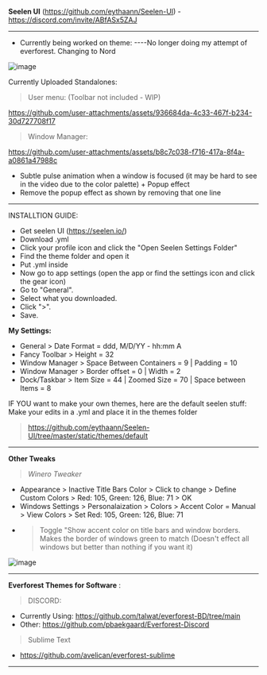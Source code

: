**Seelen UI** (https://github.com/eythaann/Seelen-UI) - https://discord.com/invite/ABfASx5ZAJ

-----------------------------------------------------------

- Currently being worked on theme: ----No longer doing my attempt of everforest. Changing to Nord

![image](https://github.com/user-attachments/assets/afc64a75-ccf1-48d6-a70b-f1fa012d6ccd)

Currently Uploaded Standalones:
> User menu: (Toolbar not included - WIP)

https://github.com/user-attachments/assets/936684da-4c33-467f-b234-30d727708f17

> Window Manager:

https://github.com/user-attachments/assets/b8c7c038-f716-417a-8f4a-a0861a47988c

- Subtle pulse animation when a window is focused (it may be hard to see in the video due to the color palette) + Popup effect
- Remove the popup effect as shown by removing that one line
  
-----------------------------------------------------------

INSTALLTION GUIDE:
- Get seelen UI (https://seelen.io/)
- Download .yml
- Click your profile icon and click the "Open Seelen Settings Folder"
- Find the theme folder and open it
- Put .yml inside
- Now go to app settings (open the app or find the settings icon and click the gear icon)
- Go to "General".
- Select what you downloaded.
- Click ">".
- Save.

**My Settings:**
- General > Date Format = ddd, M/D/YY - hh:mm A
- Fancy Toolbar > Height = 32
- Window Manager > Space Between Containers = 9 | Padding = 10
- Window Manager > Border offset = 0 | Width = 2
- Dock/Taskbar > Item Size = 44 | Zoomed Size = 70 | Space between Items = 8

IF YOU want to make your own themes, here are the default seelen stuff: Make your edits in a .yml and place it in the themes folder
> https://github.com/eythaann/Seelen-UI/tree/master/static/themes/default

-----------------------------------------------------------

**Other Tweaks**

> *Winero Tweaker*
- Appearance > Inactive Title Bars Color > Click to change > Define Custom Colors > Red: 105, Green: 126, Blue: 71 > OK
- Windows Settings > Personalaization > Colors > Accent Color = Manual > View Colors > Set Red: 105, Green: 126, Blue: 71
- > Toggle "Show accent color on title bars and window borders. Makes the border of windows green to match (Doesn't effect all windows but better than nothing if you want it)

![image](https://github.com/user-attachments/assets/f3b548ed-393d-45d6-a599-1627c21eeb21)

-----------------------------------------------------------

**Everforest Themes for Software** :

> DISCORD:
- Currently Using: https://github.com/talwat/everforest-BD/tree/main
- Other: https://github.com/pbaekgaard/Everforest-Discord

> Sublime Text
- https://github.com/avelican/everforest-sublime
-----------------------------------------------------------
